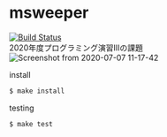 # msweeper
[![Build Status](https://travis-ci.org/Takana-Norimasa/msweeper.svg?branch=master)](https://travis-ci.org/Takana-Norimasa/msweeper)  
2020年度プログラミング演習Ⅲの課題  
![Screenshot from 2020-07-07 11-17-42](https://user-images.githubusercontent.com/43988093/86691479-d0676400-c043-11ea-8362-d8f3cd8afc13.png)

install 
```zsh
$ make install
```

testing
```zsh
$ make test
```
